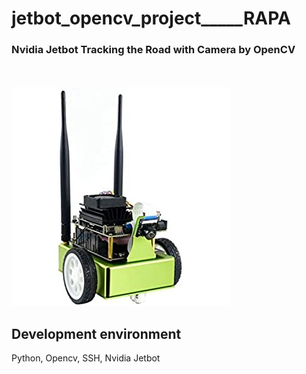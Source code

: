 # jetbot_opencv_project_____RAPA

### Nvidia Jetbot Tracking the Road with Camera by OpenCV

<br><br>
<img src = 'Jetbot_Nvidia.jpg'>

## Development environment
Python, Opencv, SSH, Nvidia Jetbot

